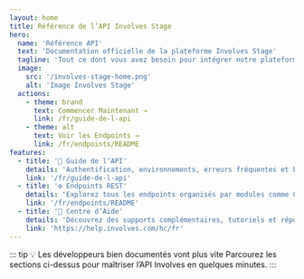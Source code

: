 ```yaml
---
layout: home
title: Référence de l’API Involves Stage
hero:
  name: 'Référence API'
  text: 'Documentation officielle de la plateforme Involves Stage'
  tagline: 'Tout ce dont vous avez besoin pour intégrer notre plateforme de trade marketing.'
  image:
    src: '/involves-stage-home.png'
    alt: 'Image Involves Stage'
  actions:
    - theme: brand
      text: Commencer Maintenant →
      link: /fr/guide-de-l-api
    - theme: alt
      text: Voir les Endpoints →
      link: /fr/endpoints/README
features:
  - title: '📘 Guide de l’API'
    details: 'Authentification, environnements, erreurs fréquentes et bonnes pratiques pour bien démarrer.'
    link: '/fr/guide-de-l-api'
  - title: '⚙️ Endpoints REST'
    details: 'Explorez tous les endpoints organisés par modules comme Collaborateur, Produit, PDV, etc.'
    link: '/fr/endpoints/README'
  - title: '🧠 Centre d’Aide'
    details: 'Découvrez des supports complémentaires, tutoriels et réponses aux questions fréquentes sur l’utilisation d’Involves Stage.'
    link: 'https://help.involves.com/hc/fr'
---
```


::: tip 💡 Les développeurs bien documentés vont plus vite
Parcourez les sections ci-dessus pour maîtriser l’API Involves en quelques minutes.
:::

<style scoped>
/* 📸 Style personnalisé de l’image Hero */
.VPHomeHero .image-container img {
  max-width: 720px;
  width: 100%;
  height: auto;
  object-fit: contain;
  margin: 0 auto;
  transition: transform 0.3s ease;
}

.VPHomeHero .image-container img:hover {
  transform: scale(1.04);
}

@media (max-width: 1024px) {
  .VPHomeHero .image-container img {
    max-width: 600px;
  }
}

@media (max-width: 768px) {
  .VPHomeHero .image-container img {
    max-width: 380px;
  }
}
</style>
